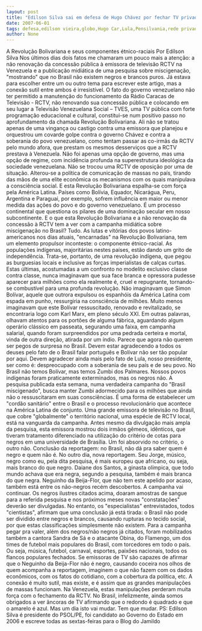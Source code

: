 ```yaml
---
layout: post
title: "Edilson Silva sai em defesa de Hugo Chávez por fechar TV privada e desanca covardia de Lula com a Globo"
date: 2007-06-01
tags: defesa,edilson vieira,globo,Hugo Car,Lula,Pensilvania,rede privada
author: None
---
```

A Revolu&ccedil;&atilde;o Bolivariana e seus componentes &eacute;tnico-raciais
Por Ed&iacute;lson Silva
Nos &uacute;ltimos dias dois fatos me chamaram um pouco mais a aten&ccedil;&atilde;o: a n&atilde;o renova&ccedil;&atilde;o da concess&atilde;o p&uacute;blica &agrave; emissora de televis&atilde;o RCTV na Venezuela e a publica&ccedil;&atilde;o midi&aacute;tica de uma pesquisa sobre miscigena&ccedil;&atilde;o, &quot;mostrando&quot; que no Brasil n&atilde;o existem negros e brancos puros. J&aacute; estava para escolher entre um ou outro tema para escrever este artigo, mas a conex&atilde;o sutil entre ambos &eacute; irresist&iacute;vel.
O fato do governo venezuelano n&atilde;o ter permitido a manuten&ccedil;&atilde;o do funcionamento da R&aacute;dio Caracas de Televis&atilde;o - RCTV, n&atilde;o renovando sua concess&atilde;o p&uacute;blica e colocando em seu lugar a Televis&atilde;o Venezuelana Social &ndash; TVES, uma TV p&uacute;blica com forte programa&ccedil;&atilde;o educacional e cultural, constitui-se num positivo passo no aprofundamento da chamada Revolu&ccedil;&atilde;o Bolivariana.
Ali n&atilde;o se tratou apenas de uma vingan&ccedil;a ou castigo contra uma emissora que planejou e orquestrou um covarde golpe contra o governo Ch&aacute;vez e contra a soberania do povo venezuelano, como tentam passar as co-irm&atilde;s da RCTV pelo mundo afora, que prestam os mesmos desservi&ccedil;os que a RCTV prestava &agrave; Venezuela.
N&atilde;o foi apenas uma op&ccedil;&atilde;o de governo, mas uma op&ccedil;&atilde;o de regime, com incid&ecirc;ncia profunda na superestrutura ideol&oacute;gica da sociedade venezuelana. N&atilde;o se trocou uma RCTV de oposi&ccedil;&atilde;o por uma de situa&ccedil;&atilde;o. Alterou-se a pol&iacute;tica de comunica&ccedil;&atilde;o de massas no pa&iacute;s, tirando das m&atilde;os de uma elite econ&ocirc;mica os mecanismos com os quais manipulava a consci&ecirc;ncia social.
E esta Revolu&ccedil;&atilde;o Bolivariana espalha-se com for&ccedil;a pela Am&eacute;rica Latina. Pa&iacute;ses como Bol&iacute;via, Equador, Nicar&aacute;gua, Peru, Argentina e Paraguai, por exemplo, sofrem influ&ecirc;ncia em maior ou menor medida das a&ccedil;&otilde;es do povo e do governo venezuelano. &Eacute; um processo continental que questiona os pilares de uma domina&ccedil;&atilde;o secular em nosso subcontinente. 
E o que esta Revolu&ccedil;&atilde;o Bolivariana e a n&atilde;o renova&ccedil;&atilde;o da concess&atilde;o &agrave; RCTV tem a ver com a campanha midi&aacute;tica sobre miscigena&ccedil;&atilde;o no Brasil? Tudo. As lutas e vit&oacute;rias dos povos latino-americanos nos dias atuais, &quot;encarnadas&quot; na Revolu&ccedil;&atilde;o Bolivariana, tem um elemento propulsor inconteste: o componente &eacute;tnico-racial. As popula&ccedil;&otilde;es ind&iacute;genas, majorit&aacute;rias nestes pa&iacute;ses, est&atilde;o dando um grito de independ&ecirc;ncia.
Trata-se, portanto, de uma revolu&ccedil;&atilde;o ind&iacute;gena, que pegou as burguesias locais e inclusive as for&ccedil;as imperialistas de cal&ccedil;as curtas. Estas &uacute;ltimas, acostumadas a um confronto no modelito exclusivo classe contra classe, nunca imaginavam que sua face branca e opressora pudesse aparecer para milh&otilde;es como ela realmente &eacute;, cruel e repugnante, tornando-se combust&iacute;vel para uma profunda revolu&ccedil;&atilde;o.
N&atilde;o imaginavam que Simon Bol&iacute;var, aquele que outrora expulsou os espanh&oacute;is da Am&eacute;rica Latina com espada em punho, ressurgiria na consci&ecirc;ncia de milh&otilde;es. Muito menos imaginavam que este Bol&iacute;var ressuscitado, renovado e revitalizado, se encontraria logo com Karl Marx, em pleno s&eacute;culo XXI. 
Em outras palavras, olhavam atentos para os port&otilde;es de alguma f&aacute;brica, aguardando algum oper&aacute;rio cl&aacute;ssico em passeata, segurando uma faixa, em campanha salarial, quando foram surpreendidos por uma pedrada certeira e mortal, vinda de outra dire&ccedil;&atilde;o, atirada por um &iacute;ndio. 
Parece que agora n&atilde;o querem ser pegos de surpresa no Brasil. Devem estar agradecendo a todos os deuses pelo fato de o Brasil falar portugu&ecirc;s e Bol&iacute;var n&atilde;o ser t&atilde;o popular por aqui. Devem agradecer ainda mais pelo fato de Lula, nosso presidente, ser como &eacute;: despreocupado com a soberania de seu pa&iacute;s e de seu povo.
No Brasil n&atilde;o temos Bol&iacute;var, mas temos Zumbi dos Palmares. Nossos povos ind&iacute;genas foram praticamente exterminados, mas os negros n&atilde;o. A pesquisa publicada esta semana, numa verdadeira campanha do &quot;Brasil miscigenado&quot;, busca manter Zumbi adormecido para os milh&otilde;es que ainda n&atilde;o o ressuscitaram em suas consci&ecirc;ncias. &Eacute; uma forma de estabelecer um &quot;cord&atilde;o sanit&aacute;rio&quot; entre o Brasil e o processo revolucion&aacute;rio que acontece na Am&eacute;rica Latina de conjunto.
Uma grande emissora de televis&atilde;o no Brasil, que cobre &quot;globalmente&quot; o territ&oacute;rio nacional, uma esp&eacute;cie de RCTV local, est&aacute; na vanguarda da campanha. Antes mesmo da divulga&ccedil;&atilde;o mais ampla da pesquisa, esta emissora mostrou dois irm&atilde;os g&ecirc;meos, id&ecirc;nticos, que tiveram tratamento diferenciado na utiliza&ccedil;&atilde;o do crit&eacute;rio de cotas para negros em uma universidade de Bras&iacute;lia. Um foi absorvido no crit&eacute;rio, o outro n&atilde;o. Conclus&atilde;o da reportagem: no Brasil, n&atilde;o d&aacute; pra saber quem &eacute; negro e quem n&atilde;o &eacute;. No outro dia, nova reportagem. Seu Jorge, m&uacute;sico, negro como eu, pela dita pesquisa, &eacute; mais europeu que africano, ou seja, mais branco do que negro. 
Daiane dos Santos, a ginasta ol&iacute;mpica, que todo mundo achava que era negra, segundo a pesquisa, tamb&eacute;m &eacute; mais branca do que negra. Neguinho da Beija-Flor, que n&atilde;o tem este apelido por acaso, tamb&eacute;m est&aacute; entre os n&atilde;o-negros rec&eacute;m descobertos.
A campanha vai continuar. Os negros ilustres citados acima, doaram amostras de sangue para a referida pesquisa e nos pr&oacute;ximos meses novas &quot;constata&ccedil;&otilde;es&quot; dever&atilde;o ser divulgadas. No entanto, os &quot;especialistas&quot; entrevistados, todos &quot;cientistas&quot;, afirmam que uma conclus&atilde;o j&aacute; est&aacute; tirada: o Brasil n&atilde;o pode ser dividido entre negros e brancos, causando rupturas no tecido social, por que estas classifica&ccedil;&otilde;es simplesmente n&atilde;o existem.
Para a campanha pegar pra valer, al&eacute;m dos negros/n&atilde;o negros j&aacute; citados, foram mobilizados tamb&eacute;m a cantora Sandra de S&aacute; e o atacante Obina, do Flamengo, um dos times de futebol mais populares do Brasil, com torcedores em todo o pa&iacute;s. Ou seja, m&uacute;sica, futebol, carnaval, esportes, paix&otilde;es nacionais, todos os flancos populares fechados.
Se emissoras de TV s&atilde;o capazes de afirmar que o Neguinho da Beija-Flor n&atilde;o &eacute; negro, causando coceira nos olhos de quem acompanha a reportagem, imaginem o que n&atilde;o fazem com os dados econ&ocirc;micos, com os fatos do cotidiano, com a cobertura da pol&iacute;tica, etc.
A conex&atilde;o &eacute; muito sutil, mas existe, e &eacute; assim que as grandes manipula&ccedil;&otilde;es de massas funcionam. Na Venezuela, estas manipula&ccedil;&otilde;es perderam muita for&ccedil;a com o fechamento da RCTV. No Brasil, infelizmente, ainda somos obrigados a ver &acirc;ncoras de TV afirmando que o redondo &eacute; quadrado e que o amarelo &eacute; azul.
Mas um dia isto vai mudar. Tem que mudar.
PS: Edilson Silva &eacute; presidente do PSOL/PE, foi candidato ao Governo do Estado em 2006 e escreve todas as sextas-feiras para o Blog do Jamildo 